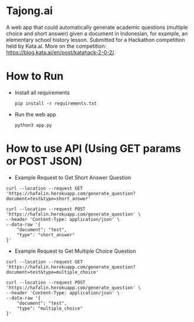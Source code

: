 # Tajong.ai

A web app that could automatically generate academic questions (multiple choice and short answer) given a document in Indonesian, for example, an elementary school history lesson. Submitted for a Hackathon competition held by Kata.ai. More on the competition: https://blog.kata.ai/en/post/katahack-2-0-2/.

# How to Run

- Install all requirements

  `pip install -r requirements.txt`

- Run the web app

  `python3 app.py`

# How to use API (Using GET params or POST JSON)

- Example Request to Get Short Answer Question

```
curl --location --request GET 'https://hafalin.herokuapp.com/generate_question?document=test&type=short_answer'
```

```
curl --location --request POST 'https://hafalin.herokuapp.com/generate_question' \
--header 'Content-Type: application/json' \
--data-raw '{
    "document": "test",
    "type": "short_answer"
}'
```

- Example Request to Get Multiple Choice Question

```
curl --location --request GET 'https://hafalin.herokuapp.com/generate_question?document=test&type=multiple_choice'
```

```
curl --location --request POST 'https://hafalin.herokuapp.com/generate_question' \
--header 'Content-Type: application/json' \
--data-raw '{
    "document": "test",
    "type": "multiple_choice"
}'
```
